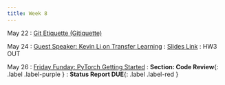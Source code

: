 ```yaml
---
title: Week 8 
---
```


May 22
: [Git Etiquette (Gitiquette)](https://docs.google.com/presentation/d/1CzbE0SyRfSx79z7zKSXJtUZsWNUMOPimeLOjQgYDLik/edit?usp=sharing)



May 24
: [Guest Speaker: Kevin Li on Transfer Learning](https://uci.zoom.us/rec/share/U4odFghQYJuzAdG6eZrudR-fGKSBNaIFsmwoibFAXKSNqqpstdbnRtbFWD3Prnhk.t77lXXXOQVdL8jCX)
: [Slides Link](https://docs.google.com/presentation/d/17lNJZYyv-Z5zSvckZuapwlY4Bxw7PreRMTXYxIU5Ivw/edit?usp=sharing)
  : HW3 OUT 

May 26
: [Friday Funday: PyTorch Getting Started](https://docs.google.com/presentation/d/1yUacJ_BKIC8DaQ99S_PNqNZ71vHJRMxx2ZJYfY28eMo/edit?usp=sharing)
  : **Section: Code Review**{: .label .label-purple }
  : **Status Report DUE**{: .label .label-red }

